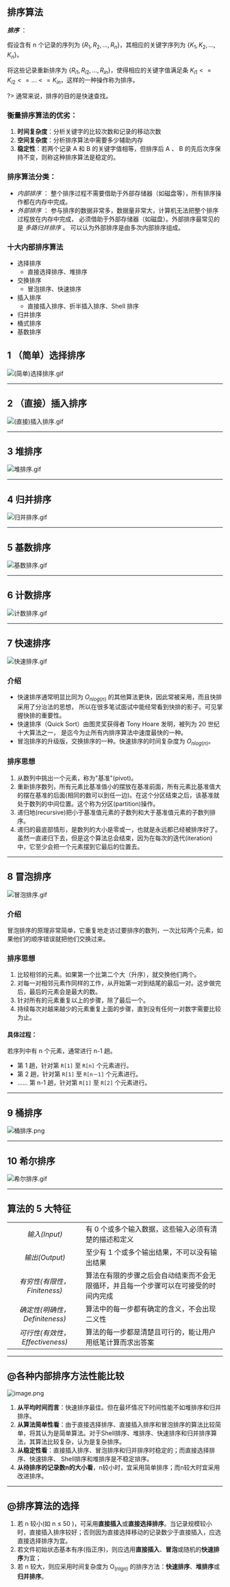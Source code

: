 ## 排序算法

***排序*** ：

假设含有 n 个记录的序列为 $\{R_1,R_2,...,R_n\}$，其相应的关键字序列为 $\{K_1,K_2,...,K_n\}$。  

将这些记录重新排序为 $\{R_{i1},R_{i2},...,R_{in}\}$，使得相应的关键字值满足条 $K_{i1}<=K_{i2}<=...<=K_{in}$，这样的一种操作称为排序。

?> 通常来说，排序的目的是快速查找。


### 衡量排序算法的优劣：

1. **时间复杂度**：分析关键字的比较次数和记录的移动次数
2. **空间复杂度**：分析排序算法中需要多少辅助内存
3. **稳定性**：若两个记录 A 和 B 的关键字值相等，但排序后 A 、 B 的先后次序保持不变，则称这种排序算法是稳定的。

### 排序算法分类：

- *内部排序* ：
    整个排序过程不需要借助于外部存储器（如磁盘等），所有排序操作都在内存中完成。
- *外部排序* ：
    参与排序的数据非常多，数据量非常大，计算机无法把整个排序过程放在内存中完成，
    必须借助于外部存储器（如磁盘）。外部排序最常见的是 *多路归并排序* 。
    可以认为外部排序是由多次内部排序组成。

### 十大内部排序算法

- 选择排序
   - 直接选择排序、堆排序
- 交换排序
   - 冒泡排序、快速排序
- 插入排序
   - 直接插入排序、折半插入排序、Shell 排序
- 归并排序
- 桶式排序
- 基数排序


## 1 （简单）选择排序

![(简单)选择排序.gif](https://gxmnzl.cn//img/Sort1.gif "-gifcontrol-mode=click;")


---

## 2 （直接）插入排序

![(直接)插入排序.gif](https://gxmnzl.cn//img/Sort2.gif "-gifcontrol-mode=click;")


---

## 3 堆排序

![堆排序.gif](https://gxmnzl.cn//img/Sort3.gif "-gifcontrol-mode=click;")


---

## 4 归并排序

![归并排序.gif](https://gxmnzl.cn//img/Sort4.gif "-gifcontrol-mode=click;")


---

## 5 基数排序

![基数排序.gif](https://gxmnzl.cn//img/Sort5.gif "-gifcontrol-mode=click;")


---

## 6 计数排序

![计数排序.gif](https://gxmnzl.cn//img/Sort6.gif "-gifcontrol-mode=click;")


---

## 7 快速排序

![快速排序.gif](https://gxmnzl.cn//img/Sort7.gif "-gifcontrol-mode=click;")

### 介绍 

- 快速排序通常明显比同为 $O_{nlog(n)}$ 的其他算法更快，因此常被采用，而且快排采用了分治法的思想，
所以在很多笔试面试中能经常看到快排的影子。可见掌握快排的重要性。 
- 快速排序（Quick Sort）由图灵奖获得者 Tony Hoare 发明，被列为 20 世纪十大算法之一，
是迄今为止所有内排序算法中速度最快的一种。
- 冒泡排序的升级版，交换排序的一种。快速排序的时间复杂度为 $O_{nlog(n)}$。

### 排序思想
1. 从数列中挑出一个元素，称为"基准"(pivot)。
2. 重新排序数列，所有元素比基准值小的摆放在基准前面，所有元素比基准值大的摆在基准的后面(相同的数可以到任一边)。在这个分区结束之后，该基准就处于数列的中间位置。这个称为分区(partition)操作。 
3. 递归地(recursive)把小于基准值元素的子数列和大于基准值元素的子数列排序。
4. 递归的最底部情形，是数列的大小是零或一，也就是永远都已经被排序好了。虽然一直递归下去，但是这个算法总会结束，因为在每次的迭代(iteration)中，它至少会把一个元素摆到它最后的位置去。

---
## 8 冒泡排序

![冒泡排序.gif](https://gxmnzl.cn//img/Sort8.gif "-gifcontrol-mode=click;")

### 介绍
冒泡排序的原理非常简单，它重复地走访过要排序的数列，一次比较两个元素，如果他们的顺序错误就把他们交换过来。 

### 排序思想
1. 比较相邻的元素。如果第一个比第二个大（升序），就交换他们两个。 
2. 对每一对相邻元素作同样的工作，从开始第一对到结尾的最后一对。这步做完后，最后的元素会是最大的数。 
3. 针对所有的元素重复以上的步骤，除了最后一个。 
4. 持续每次对越来越少的元素重复上面的步骤，直到没有任何一对数字需要比较为止。

#### 具体过程：

若序列中有 n 个元素，通常进行 n-1 趟。  
- 第 1 趟，针对第 `R[1]` 至 `R[n]` 个元素进行。  
- 第 2 趟，针对第 `R[1]` 至 `R[n－1]` 个元素进行。  
- …… 第 n-1 趟，针对第 `R[1]` 至 `R[2]` 个元素进行。


---

## 9 桶排序

![桶排序.png](https://gxmnzl.cn//img/Sort9.png)


---

## 10 希尔排序

![希尔排序.gif](https://gxmnzl.cn//img/Sort10.gif "-gifcontrol-mode=click;")


---

## 算法的 5 大特征

|                                 |                                                                                      |
| :-----------------------------: | ------------------------------------------------------------------------------------ |
|          *输入(Input)*          | 有 0 个或多个输入数据，这些输入必须有清楚的描述和定义                                |
|         *输出(Output)*          | 至少有 1 个或多个输出结果，不可以没有输出结果                                        |
|  *有穷性(有限性，Finiteness)*   | 算法在有限的步骤之后会自动结束而不会无限循环，并且每一个步骤可以在可接受的时间内完成 |
| *确定性(明确性，Definiteness)*  | 算法中的每一步都有确定的含义，不会出现二义性                                         |
| *可行性(有效性，Effectiveness)* | 算法的每一步都是清楚且可行的，能让用户用纸笔计算而求出答案                           |


---

## @各种内部排序方法性能比较

![image.png](https://gxmnzl.cn//img/SE0305.png)


1. **从平均时间而言**：快速排序最佳。但在最坏情况下时间性能不如堆排序和归并排序。 
2. ​**从算法简单性看**：由于直接选择排序、直接插入排序和冒泡排序的算法比较简单，将其认为是简单算法。对于Shell排序、堆排序、快速排序和归并排序算法，其算法比较复杂，认为是复杂排序。 
3. ​**从稳定性看**：直接插入排序、冒泡排序和归并排序时稳定的；而直接选择排序、快速排序、 Shell排序和堆排序是不稳定排序。
4. **从待排序的记录数n的大小看**，n较小时，宜采用简单排序；而n较大时宜采用改进排序。



---

## @排序算法的选择 
1. 若 n 较小(如 n ≤ 50 )，可采用**直接插入**或**直接选择排序**。当记录规模较小时，直接插入排序较好；否则因为直接选择移动的记录数少于直接插入，应选直接选择排序为宜。 
2. 若文件初始状态基本有序(指正序)，则应选用**直接插入**、**冒泡**或随机的**快速排序**为宜； 
3. 若 n 较大，则应采用时间复杂度为 O<sub>(nlgn)</sub> 的排序方法：**快速排序**、**堆排序**或**归并排序**。















